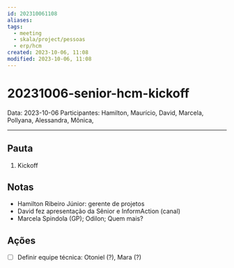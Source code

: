 ```yaml
---
id: 202310061108
aliases: 
tags:
  - meeting
  - skala/project/pessoas
  - erp/hcm
created: 2023-10-06, 11:08
modified: 2023-10-06, 11:08
---
```

# 20231006-senior-hcm-kickoff

Data: 2023-10-06
Participantes: Hamilton, Maurício, David, Marcela, Pollyana, Alessandra, Mônica, 

---

## Pauta

1. Kickoff

## Notas

- Hamilton Ribeiro Júnior: gerente de projetos
- David fez apresentação da Sênior e InformAction (canal)
- Marcela Spindola (GP); Odilon; Quem mais?

## Ações

- [ ] Definir equipe técnica: Otoniel (?), Mara (?)